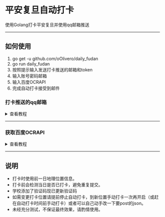 # 平安复旦自动打卡

使用Golang打卡平安复旦并使用qq邮箱推送

---

## 如何使用
1. go get -u github.com/oOlivero/daily_fudan
2. go run daily_fudan
3. 按照提示输入发送打卡推送的邮箱和token
4. 输入账号密码邮箱
5. 输入百度OCRAPI
6. 完成自动打卡接受到邮件


### 打卡推送的qq邮箱
<details>
<summary>查看教程</summary>
打开qq邮箱</br>
https://mail.qq.com/ </br>
qq邮箱中选择邮箱设置->账户
![avatar](img/qqMail1.png)</br>
下翻到如下</br>
![avatar](img/qqMail2.png)</br>
开启pop3/SMTP</br>
再点击下方生成授权码</br>
授权码即为打卡推送的邮箱和token</br>
</details>

---
### 获取百度OCRAPI
<details>
<summary>查看教程</summary>
https://cloud.baidu.com/product/ocr </br>
打开上述网址登陆后再打开</br>
https://console.bce.baidu.com/ai/#/ai/ocr/overview/index
![avatar](img/baiduAPI1.jpg)</br>
点击免费领取资源 </br>
然后选择通用文字识别（高精度版）-------ps.个人认证后，一个月1000次完全够用的

然后点击创建应用随便填一填</br>
完成后如下图API Key和Secret Key就是我们需要的百度的接口密钥
![avatar](img/baiduAPI2.png)
</details>

---
## 说明
- 打卡时使用前一日地理位置信息。
- 打卡前会检测当日是否已打卡，避免重复提交。
- 学校添加了验证码现已更新验证码
- 如需变更打卡位置请提前停止自动打卡，到新位置手动打卡一次再开启（或赶在自动打卡时间前手动打卡）或者可以自己动手改一下要post的json。
- 未经充分测试，不保证最终效果，请酌情使用。

